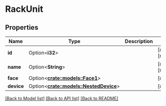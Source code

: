 # RackUnit

## Properties

Name | Type | Description | Notes
------------ | ------------- | ------------- | -------------
**id** | Option<**i32**> |  | [optional][readonly]
**name** | Option<**String**> |  | [optional][readonly]
**face** | Option<[**crate::models::Face1**](Face_1.md)> |  | [optional]
**device** | Option<[**crate::models::NestedDevice**](NestedDevice.md)> |  | [optional]

[[Back to Model list]](../README.md#documentation-for-models) [[Back to API list]](../README.md#documentation-for-api-endpoints) [[Back to README]](../README.md)



